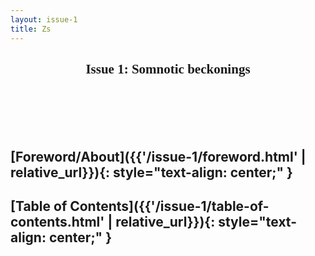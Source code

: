 ```yaml
---
layout: issue-1
title: Zs
---
```


<center>
    <h2 style="font-family: 'Abril Fatface', cursive;">
        Issue 1: Somnotic beckonings
    </h2>
</center>
    

<br/><br/><br/><br/>

## [Foreword/About]({{'/issue-1/foreword.html' | relative_url}}){: style="text-align: center;" }

## [Table of Contents]({{'/issue-1/table-of-contents.html' | relative_url}}){: style="text-align: center;" }

